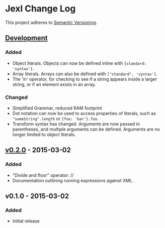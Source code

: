 # Jexl Change Log
This project adheres to [Semantic Versioning](http://semver.org/).

## [Development]
### Added
- Object literals. Objects can now be defined inline with
`{standard: 'syntax'}`.
- Array literals. Arrays can also be defined with `["standard", 'syntax']`.
- The 'in' operator, for checking to see if a string appears inside a larger
string, or if an element exists in an array.

### Changed
- Simplified Grammar, reduced RAM footprint
- Dot notation can now be used to access properties of literals, such as
`"someString".length` or `{foo: 'bar'}.foo`.
- Transform syntax has changed. Arguments are now passed in parentheses, and
multiple arguments can be defined. Arguments are no longer limited to object
literals.

## [v0.2.0] - 2015-03-02
### Added
- "Divide and floor" operator: //
- Documentation outlining running expressions against XML.

## v0.1.0 - 2015-03-02
### Added
- Initial release

[Development]: https://github.com/TechnologyAdvice/Jexl/compare/0.0.2...HEAD
[v0.2.0]: https://github.com/TechnologyAdvice/Jexl/compare/0.1.0...0.2.0
